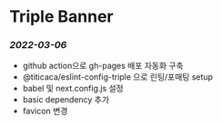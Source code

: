 # Triple Banner

### _2022-03-06_
- github action으로 gh-pages 배포 자동화 구축
- @titicaca/eslint-config-triple 으로 린팅/포매팅 setup
- babel 및 next.config.js 설정
- basic dependency 추가
- favicon 변경



